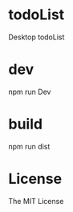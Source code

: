 # todoList

Desktop todoList

# dev

npm run Dev

# build

npm run dist

# License

The MIT License
